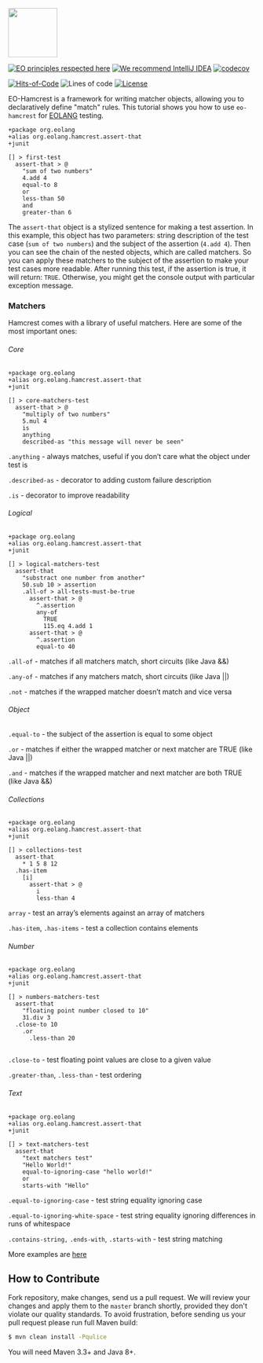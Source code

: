 <img src="https://www.yegor256.com/images/books/elegant-objects/cactus.svg" height="100px" />

[![EO principles respected here](https://www.elegantobjects.org/badge.svg)](https://www.elegantobjects.org)
[![We recommend IntelliJ IDEA](https://www.elegantobjects.org/intellij-idea.svg)](https://www.jetbrains.com/idea/)
[![codecov](https://codecov.io/gh/cqfn/eo/branch/master/graph/badge.svg)](https://codecov.io/gh/cqfn/eo)

[![Hits-of-Code](https://hitsofcode.com/github/graur/eo-hamcrest-2?branch=main)](https://hitsofcode.com/github/graur/eo-hamcrest-2/view?branch=main)
![Lines of code](https://img.shields.io/tokei/lines/github/Graur/eo-hamcrest-2)
[![License](https://img.shields.io/badge/license-MIT-green.svg)](https://github.com/Graur/eo-hamcrest-2/blob/main/LICENSE.txt)


EO-Hamcrest is a framework for writing matcher objects, allowing you to declaratively define "match" rules. This tutorial shows you how to use ```eo-hamcrest``` for [EOLANG](https://www.eolang.org) testing.


```
+package org.eolang
+alias org.eolang.hamcrest.assert-that
+junit

[] > first-test
  assert-that > @
    "sum of two numbers"
    4.add 4
    equal-to 8
    or
    less-than 50
    and
    greater-than 6
```

The ```assert-that``` object is a stylized sentence for making a test assertion. 
In this example, this object has two parameters: string description of the test case (```sum of two numbers```) and the subject of the assertion (```4.add 4```).
Then you can see the chain of the nested objects, which are called matchers. So you can apply these matchers to the subject of the assertion to make your test cases more readable.
After running this test, if the assertion is true, it will return: ```TRUE```. Otherwise, you might get the console output with particular exception message.

### Matchers

Hamcrest comes with a library of useful matchers. Here are some of the most important ones:

###### Core

```
+package org.eolang
+alias org.eolang.hamcrest.assert-that
+junit

[] > core-matchers-test
  assert-that > @
    "multiply of two numbers"
    5.mul 4
    is
    anything
    described-as "this message will never be seen"
```

```.anything``` - always matches, useful if you don’t care what the object under test is

```.described-as``` - decorator to adding custom failure description

```.is``` - decorator to improve readability

###### Logical
```
+package org.eolang
+alias org.eolang.hamcrest.assert-that
+junit

[] > logical-matchers-test
  assert-that
    "substract one number from another"
    50.sub 10 > assertion
    .all-of > all-tests-must-be-true
      assert-that > @
        ^.assertion
        any-of
          TRUE
          115.eq 4.add 1
      assert-that > @
        ^.assertion
        equal-to 40
```

```.all-of``` - matches if all matchers match, short circuits (like Java &&)

```.any-of``` - matches if any matchers match, short circuits (like Java ||)

```.not``` - matches if the wrapped matcher doesn’t match and vice versa


###### Object
```.equal-to``` - the subject of the assertion is equal to some object

```.or``` - matches if either the wrapped matcher or next matcher are TRUE (like Java ||) 

```.and``` - matches if the wrapped matcher and next matcher are both TRUE (like Java &&)

###### Collections
```
+package org.eolang
+alias org.eolang.hamcrest.assert-that
+junit

[] > collections-test
  assert-that
    * 1 5 8 12
  .has-item
    [i]
      assert-that > @
        i
        less-than 4
```
```array``` - test an array’s elements against an array of matchers

```.has-item```, ```.has-items``` - test a collection contains elements

###### Number

```
+package org.eolang
+alias org.eolang.hamcrest.assert-that
+junit

[] > numbers-matchers-test
  assert-that
    "floating point number closed to 10"
    31.div 3
  .close-to 10
    .or
      .less-than 20
  
```

```.close-to``` - test floating point values are close to a given value

```.greater-than```, ```.less-than``` - test ordering

###### Text

```
+package org.eolang
+alias org.eolang.hamcrest.assert-that
+junit

[] > text-matchers-test
  assert-that
    "text matchers test"
    "Hello World!"
    equal-to-ignoring-case "hello world!"
    or
    starts-with "Hello"
```

```.equal-to-ignoring-case``` - test string equality ignoring case

```.equal-to-ignoring-white-space``` - test string equality ignoring differences in runs of whitespace

```.contains-string,``` ```.ends-with```, ```.starts-with``` - test string matching


More examples are [here](https://github.com/Graur/eo-hamcrest/tree/main/examples)


## How to Contribute

Fork repository, make changes, send us a pull request.
We will review your changes and apply them to the `master` branch shortly,
provided they don't violate our quality standards. To avoid frustration,
before sending us your pull request please run full Maven build:

```bash
$ mvn clean install -Pqulice
```

You will need Maven 3.3+ and Java 8+.
